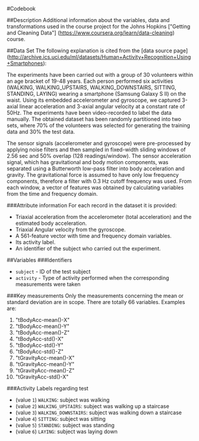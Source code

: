 #Codebook

##Description
Additional information about the variables, data and transformations used in the course project for the Johns Hopkins ["Getting and Cleaning Data"] (https://www.coursera.org/learn/data-cleaning) course.

##Data Set
The following explanation is cited from the [data source page] (http://archive.ics.uci.edu/ml/datasets/Human+Activity+Recognition+Using+Smartphones):

The experiments have been carried out with a group of 30 volunteers within an age bracket of 19-48 years. Each person performed six activities (WALKING, WALKING_UPSTAIRS, WALKING_DOWNSTAIRS, SITTING, STANDING, LAYING) wearing a smartphone (Samsung Galaxy S II) on the waist. Using its embedded accelerometer and gyroscope, we captured 3-axial linear acceleration and 3-axial angular velocity at a constant rate of 50Hz. The experiments have been video-recorded to label the data manually. The obtained dataset has been randomly partitioned into two sets, where 70% of the volunteers was selected for generating the training data and 30% the test data. 

The sensor signals (accelerometer and gyroscope) were pre-processed by applying noise filters and then sampled in fixed-width sliding windows of 2.56 sec and 50% overlap (128 readings/window). The sensor acceleration signal, which has gravitational and body motion components, was separated using a Butterworth low-pass filter into body acceleration and gravity. The gravitational force is assumed to have only low frequency components, therefore a filter with 0.3 Hz cutoff frequency was used. From each window, a vector of features was obtained by calculating variables from the time and frequency domain.

###Attribute information
For each record in the dataset it is provided: 
- Triaxial acceleration from the accelerometer (total acceleration) and the estimated body acceleration. 
- Triaxial Angular velocity from the gyroscope. 
- A 561-feature vector with time and frequency domain variables. 
- Its activity label. 
- An identifier of the subject who carried out the experiment.

##Variables
###Identifiers
* `subject` - ID of the test subject
* `activity` - Type of activity performed when the corresponding measurements were taken

###Key measurements
Only the measurements concerning the mean or standard deviation are in scope. There are totally 66 variables. Examples are:

1. "tBodyAcc-mean()-X"
2. "tBodyAcc-mean()-Y"
3. "tBodyAcc-mean()-Z"
4. "tBodyAcc-std()-X"
5. "tBodyAcc-std()-Y"
6. "tBodyAcc-std()-Z"
7. "tGravityAcc-mean()-X"
8. "tGravityAcc-mean()-Y"
9. "tGravityAcc-mean()-Z"
10. "tGravityAcc-std()-X"


###Activity Labels regarding test
* (value `1`) `WALKING`: subject was walking
* (value `2`) `WALKING_UPSTAIRS`: subject was walking up a staircase 
* (value `3`) `WALKING_DOWNSTAIRS`: subject was walking down a staircase
* (value `4`) `SITTING`: subject was sitting 
* (value `5`) `STANDING`: subject was standing
* (value `6`) `LAYING`: subject was laying down
